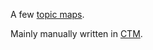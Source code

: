 A few [topic maps](http://www.isotopicmaps.org/).

Mainly manually written in [CTM](http://www.isotopicmaps.org/ctm/).
